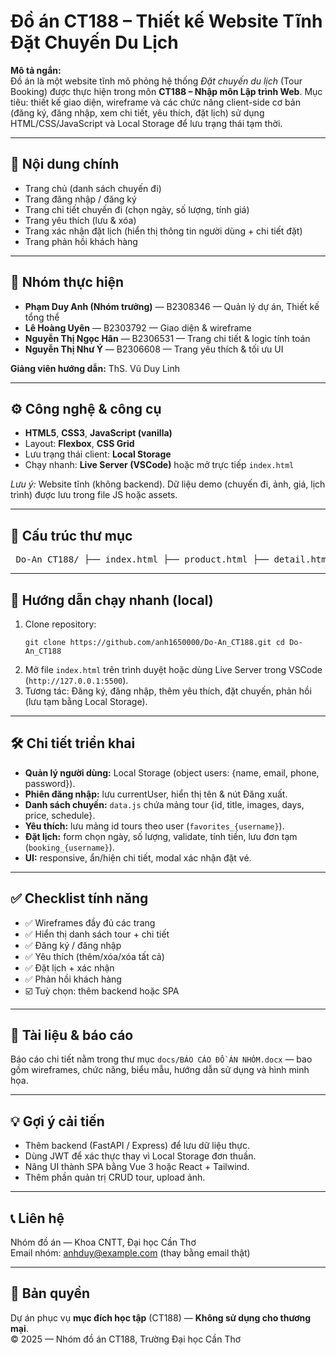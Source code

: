 <h1>Đồ án CT188 – Thiết kế Website Tĩnh Đặt Chuyến Du Lịch</h1> <p><strong>Mô tả ngắn:</strong><br> Đồ án là một website tĩnh mô phỏng hệ thống <em>Đặt chuyến du lịch</em> (Tour Booking) được thực hiện trong môn <strong>CT188 – Nhập môn Lập trình Web</strong>. Mục tiêu: thiết kế giao diện, wireframe và các chức năng client-side cơ bản (đăng ký, đăng nhập, xem chi tiết, yêu thích, đặt lịch) sử dụng HTML/CSS/JavaScript và Local Storage để lưu trạng thái tạm thời.</p> <hr> <h2>🔖 Nội dung chính</h2> <ul> <li>Trang chủ (danh sách chuyến đi)</li> <li>Trang đăng nhập / đăng ký</li> <li>Trang chi tiết chuyến đi (chọn ngày, số lượng, tính giá)</li> <li>Trang yêu thích (lưu & xóa)</li> <li>Trang xác nhận đặt lịch (hiển thị thông tin người dùng + chi tiết đặt)</li> <li>Trang phản hồi khách hàng</li> </ul> <hr> <h2>👥 Nhóm thực hiện</h2> <ul> <li><strong>Phạm Duy Anh (Nhóm trưởng)</strong> — B2308346 — Quản lý dự án, Thiết kế tổng thể</li> <li><strong>Lê Hoàng Uyên</strong> — B2303792 — Giao diện & wireframe</li> <li><strong>Nguyễn Thị Ngọc Hân</strong> — B2306531 — Trang chi tiết & logic tính toán</li> <li><strong>Nguyễn Thị Như Ý</strong> — B2306608 — Trang yêu thích & tối ưu UI</li> </ul> <p><strong>Giảng viên hướng dẫn:</strong> ThS. Vũ Duy Linh</p> <hr> <h2>⚙️ Công nghệ & công cụ</h2> <ul> <li><strong>HTML5</strong>, <strong>CSS3</strong>, <strong>JavaScript (vanilla)</strong></li> <li>Layout: <strong>Flexbox</strong>, <strong>CSS Grid</strong></li> <li>Lưu trạng thái client: <strong>Local Storage</strong></li> <li>Chạy nhanh: <strong>Live Server (VSCode)</strong> hoặc mở trực tiếp <code>index.html</code></li> </ul> <p><em>Lưu ý:</em> Website tĩnh (không backend). Dữ liệu demo (chuyến đi, ảnh, giá, lịch trình) được lưu trong file JS hoặc assets.</p> <hr> <h2>📂 Cấu trúc thư mục</h2> <pre> Do-An_CT188/ ├── index.html ├── product.html ├── detail.html ├── login.html ├── register.html ├── favorite.html ├── booking.html ├── feedback.html ├── css/ │ └── style.css ├── js/ │ ├── data.js │ └── main.js ├── assets/ │ ├── images/ │ └── icons/ └── docs/ └── BÁO CÁO ĐỒ ÁN NHÓM.docx </pre> <hr> <h2>🚀 Hướng dẫn chạy nhanh (local)</h2> <ol> <li>Clone repository: <pre><code>git clone https://github.com/anh1650000/Do-An_CT188.git cd Do-An_CT188</code></pre> </li> <li>Mở file <code>index.html</code> trên trình duyệt hoặc dùng Live Server trong VSCode (<code>http://127.0.0.1:5500</code>).</li> <li>Tương tác: Đăng ký, đăng nhập, thêm yêu thích, đặt chuyến, phản hồi (lưu tạm bằng Local Storage).</li> </ol> <hr> <h2>🛠 Chi tiết triển khai</h2> <ul> <li><strong>Quản lý người dùng:</strong> Local Storage (object users: {name, email, phone, password}).</li> <li><strong>Phiên đăng nhập:</strong> lưu currentUser, hiển thị tên & nút Đăng xuất.</li> <li><strong>Danh sách chuyến:</strong> <code>data.js</code> chứa mảng tour {id, title, images, days, price, schedule}.</li> <li><strong>Yêu thích:</strong> lưu mảng id tours theo user (<code>favorites_{username}</code>).</li> <li><strong>Đặt lịch:</strong> form chọn ngày, số lượng, validate, tính tiền, lưu đơn tạm (<code>booking_{username}</code>).</li> <li><strong>UI:</strong> responsive, ẩn/hiện chi tiết, modal xác nhận đặt vé.</li> </ul> <hr> <h2>✅ Checklist tính năng</h2> <ul> <li>✅ Wireframes đầy đủ các trang</li> <li>✅ Hiển thị danh sách tour + chi tiết</li> <li>✅ Đăng ký / đăng nhập</li> <li>✅ Yêu thích (thêm/xóa/xóa tất cả)</li> <li>✅ Đặt lịch + xác nhận</li> <li>✅ Phản hồi khách hàng</li> <li>☑️ Tuỳ chọn: thêm backend hoặc SPA</li> </ul> <hr> <h2>🧾 Tài liệu & báo cáo</h2> <p>Báo cáo chi tiết nằm trong thư mục <code>docs/BÁO CÁO ĐỒ ÁN NHÓM.docx</code> — bao gồm wireframes, chức năng, biểu mẫu, hướng dẫn sử dụng và hình minh họa.</p> <hr> <h2>💡 Gợi ý cải tiến</h2> <ul> <li>Thêm backend (FastAPI / Express) để lưu dữ liệu thực.</li> <li>Dùng JWT để xác thực thay vì Local Storage đơn thuần.</li> <li>Nâng UI thành SPA bằng Vue 3 hoặc React + Tailwind.</li> <li>Thêm phần quản trị CRUD tour, upload ảnh.</li> </ul> <hr> <h2>📞 Liên hệ</h2> <p>Nhóm đồ án — Khoa CNTT, Đại học Cần Thơ<br> Email nhóm: <a href="mailto:anhduy@example.com">anhduy@example.com</a> (thay bằng email thật)</p> <hr> <h2>📜 Bản quyền</h2> <p>Dự án phục vụ <strong>mục đích học tập</strong> (CT188) — <strong>Không sử dụng cho thương mại</strong>.<br> © 2025 — Nhóm đồ án CT188, Trường Đại học Cần Thơ</p>
